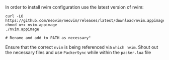 In order to install nvim configuration use the latest version of nvim:
```
curl -LO https://github.com/neovim/neovim/releases/latest/download/nvim.appimage
chmod u+x nvim.appimage
./nvim.appimage

# Rename and add to PATH as necessary"
```

Ensure that the correct `nvim` is being referenced via `which nvim`. Shout out the necessary files and use `PackerSync` while within the `packer.lua` file
